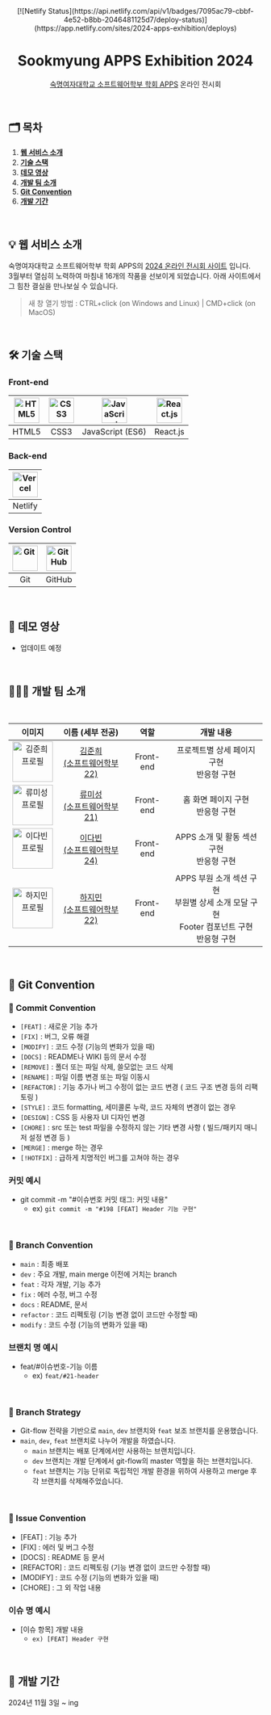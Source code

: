<div align="center">
  [![Netlify Status](https://api.netlify.com/api/v1/badges/7095ac79-cbbf-4e52-b8bb-2046481125d7/deploy-status)](https://app.netlify.com/sites/2024-apps-exhibition/deploys)
  <h1>Sookmyung APPS Exhibition 2024</h1>
  <p><a href='https://github.com/APPS-sookmyung'>숙명여자대학교 소프트웨어학부 학회 APPS</a>   온라인 전시회</p>
  <!-- <img src="./readme_assets/img-mainpage.png" align="center" style="width: 700px" alt="APPS 소개" />  -->
</div>

<br />

## 🗂️ 목차

1. [**웹 서비스 소개**](#1)
2. [**기술 스택**](#2)
3. [**데모 영상**](#3)
4. [**개발 팀 소개**](#4)
5. [**Git Convention**](#5)
6. [**개발 기간**](#6)

<br />

<div id="1"></div>

## 💡 웹 서비스 소개

숙명여자대학교 소프트웨어학부 학회 APPS의 <U>2024 온라인 전시회 사이트</U> 입니다.<br>
3월부터 열심히 노력하여 마침내 16개의 작품을 선보이게 되었습니다. 아래 사이트에서 그 힘찬 결실을 만나보실 수 있습니다.

> 새 창 열기 방법 : CTRL+click (on Windows and Linux) | CMD+click (on MacOS)

<br />

<div id="2"></div>

## 🛠 기술 스택

### **Front-end**

| <img src="https://profilinator.rishav.dev/skills-assets/html5-original-wordmark.svg" alt="HTML5" width="50px" height="50px" /> | <img src="https://profilinator.rishav.dev/skills-assets/css3-original-wordmark.svg" alt="CSS3" width="50px" height="50px" /> | <img src="https://profilinator.rishav.dev/skills-assets/javascript-original.svg" alt="JavaScript" width="50px" height="50px" /> | <img src="https://profilinator.rishav.dev/skills-assets/react-original-wordmark.svg" alt="React.js" width="50px" height="50px" /> |
| :----------------------------------------------------------------------------------------------------------------------------: | :--------------------------------------------------------------------------------------------------------------------------: | :-----------------------------------------------------------------------------------------------------------------------------: | :-------------------------------------------------------------------------------------------------------------------------------: |
|                                                             HTML5                                                              |                                                             CSS3                                                             |                                                        JavaScript (ES6)                                                         |                                                             React.js                                                              |

### **Back-end**

| <img src="https://www.cdnlogo.com/logos/n/75/netlify.svg" alt="Vercel" width="50px" height="50px" /> |
| :--------------------------------------------------------------------------------------------------: |
|                                               Netlify                                                |

### **Version Control**

| <img src="https://profilinator.rishav.dev/skills-assets/git-scm-icon.svg" alt="Git" width="50px" height="50px" /> | <img src="https://cdn.jsdelivr.net/npm/simple-icons@3.0.1/icons/github.svg" alt="GitHub" width="50px" height="50px" /> |
| :---------------------------------------------------------------------------------------------------------------: | :--------------------------------------------------------------------------------------------------------------------: |
|                                                        Git                                                        |                                                         GitHub                                                         |

<br />

<div id="3"></div>

## 🎥 데모 영상

- 업데이트 예정

<br />

<div id="4"></div>

## 🏄🏻‍♀️ 개발 팀 소개

<br />

|                                               이미지                                                |                                       이름 (세부 전공)                                       |   역할    |                                            개발 내용                                            |
| :-------------------------------------------------------------------------------------------------: | :------------------------------------------------------------------------------------------: | :-------: | :---------------------------------------------------------------------------------------------: |
| <img src="https://avatars.githubusercontent.com/u/100200965?v=4" alt="김준희 프로필" width="80px"/> | <a href="https://github.com/junheekim61" target="_blank">김준희<br />(소프트웨어학부 22)</a> | Front-end |                           프로젝트별 상세 페이지 구현<br>반응형 구현                            |
| <img src="https://avatars.githubusercontent.com/u/128569095?v=4" alt="류미성 프로필" width="80px"/> | <a href="https://github.com/misung-dev" target="_blank">류미성<br /> (소프트웨어학부 21)</a> | Front-end |                               홈 화면 페이지 구현<br>반응형 구현                                |
| <img src="https://avatars.githubusercontent.com/u/162579635?v=4" alt="이다빈 프로필" width="80px"/> | <a href="https://github.com/ninum12" target="_blank"> 이다빈<br /> (소프트웨어학부 24) </a>  | Front-end |                           APPS 소개 및 활동 섹션 구현<br>반응형 구현                            |
| <img src="https://avatars.githubusercontent.com/u/163178666?v=4" alt="하지민 프로필" width="80px"/> | <a href="https://github.com/j1m1n-ha" target="_blank"> 하지민<br /> (소프트웨어학부 22) </a> | Front-end | APPS 부원 소개 섹션 구현<br/> 부원별 상세 소개 모달 구현<br>Footer 컴포넌트 구현<br>반응형 구현 |

<br />

<div id="5"></div>

## 📌 Git Convention

### 🔵 Commit Convention

- `[FEAT]` : 새로운 기능 추가
- `[FIX]` : 버그, 오류 해결
- `[MODIFY]` : 코드 수정 (기능의 변화가 있을 때)
- `[DOCS]` : README나 WIKI 등의 문서 수정
- `[REMOVE]` : 폴더 또는 파일 삭제, 쓸모없는 코드 삭제
- `[RENAME]` : 파일 이름 변경 또는 파일 이동시
- `[REFACTOR]` : 기능 추가나 버그 수정이 없는 코드 변경 ( 코드 구조 변경 등의 리팩토링 )
- `[STYLE]` : 코드 formatting, 세미콜론 누락, 코드 자체의 변경이 없는 경우
- `[DESIGN]` : CSS 등 사용자 UI 디자인 변경
- `[CHORE]` : src 또는 test 파일을 수정하지 않는 기타 변경 사항 ( 빌드/패키지 매니저 설정 변경 등 )
- `[MERGE]` : merge 하는 경우
- `[!HOTFIX]` : 급하게 치명적인 버그를 고쳐야 하는 경우

### 커밋 예시

- git commit -m "#이슈번호 커밋 태그: 커밋 내용"
  - ex) `git commit -m "#198 [FEAT] Header 기능 구현"`

<br>

### 🔵 Branch Convention

- `main` : 최종 배포
- `dev` : 주요 개발, main merge 이전에 거치는 branch
- `feat` : 각자 개발, 기능 추가
- `fix` : 에러 수정, 버그 수정
- `docs` : README, 문서
- `refactor` : 코드 리펙토링 (기능 변경 없이 코드만 수정할 때)
- `modify` : 코드 수정 (기능의 변화가 있을 때)

### 브랜치 명 예시

- feat/#이슈번호-기능 이름
  - ex) `feat/#21-header`

<br>

### 🔵 Branch Strategy

- Git-flow 전략을 기반으로 `main`, `dev` 브랜치와 `feat` 보조 브랜치를 운용했습니다.
- `main`, `dev`, `feat` 브랜치로 나누어 개발을 하였습니다.
  - `main` 브랜치는 배포 단계에서만 사용하는 브랜치입니다.
  - `dev` 브랜치는 개발 단계에서 git-flow의 master 역할을 하는 브랜치입니다.
  - `feat` 브랜치는 기능 단위로 독립적인 개발 환경을 위하여 사용하고 merge 후 각 브랜치를 삭제해주었습니다.

<br>

### 🔵 Issue Convention

- [FEAT] : 기능 추가
- [FIX] : 에러 및 버그 수정
- [DOCS] : README 등 문서
- [REFACTOR] : 코드 리펙토링 (기능 변경 없이 코드만 수정할 때)
- [MODIFY] : 코드 수정 (기능의 변화가 있을 때)
- [CHORE] : 그 외 작업 내용

### 이슈 명 예시

- [이슈 항목] 개발 내용
  - `ex) [FEAT] Header 구현`

<br>

<div id="6"></div>

## 📅 개발 기간

2024년 11월 3일 ~ ing
